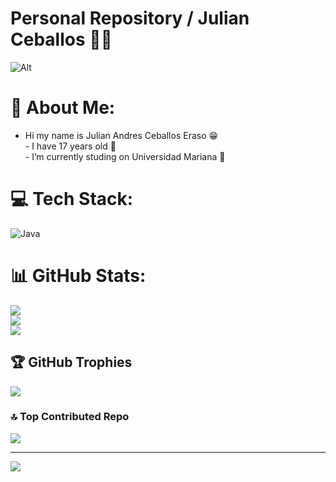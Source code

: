  # Personal Repository / Julian Ceballos 🤵‍♂️
![Alt](https://global-uploads.webflow.com/62cedc1395c80f1b5caa8dc2/649de608fa78ae2188683305_Why%20Can%27t%20I%20Relax%20Email.jpg)

# 💫 About Me:
 - Hi my name is Julian Andres Ceballos Eraso 😁<br>- I have 17 years old 🧑<br>- I’m currently studing on Universidad Mariana 🔭 


# 💻 Tech Stack:
![Java](https://img.shields.io/badge/java-%23ED8B00.svg?style=plastic&logo=java&logoColor=white)
# 📊 GitHub Stats:
![](https://github-readme-stats.vercel.app/api?username=Julian100j&theme=merko&hide_border=false&include_all_commits=false&count_private=false)<br/>
![](https://github-readme-streak-stats.herokuapp.com/?user=Julian100j&theme=merko&hide_border=false)<br/>
![](https://github-readme-stats.vercel.app/api/top-langs/?username=Julian100j&theme=merko&hide_border=false&include_all_commits=false&count_private=false&layout=compact)

## 🏆 GitHub Trophies
![](https://github-profile-trophy.vercel.app/?username=Julian100j&theme=radical&no-frame=false&no-bg=true&margin-w=4)

### 🔝 Top Contributed Repo
![](https://github-contributor-stats.vercel.app/api?username=Julian100j&limit=5&theme=dark&combine_all_yearly_contributions=true)

---
[![](https://visitcount.itsvg.in/api?id=Julian100j&icon=0&color=0)](https://visitcount.itsvg.in)

<!-- Proudly created with GPRM ( https://gprm.itsvg.in ) -->

<!--
**Julian100j/Julian100j** is a ✨ _special_ ✨ repository because its `README.md` (this file) appears on your GitHub profile.

Here are some ideas to get you started:

- 🔭 I’m currently working on ...
- 🌱 I’m currently learning ...
- 👯 I’m looking to collaborate on ...
- 🤔 I’m looking for help with ...
- 💬 Ask me about ...
- 📫 How to reach me: ...
- 😄 Pronouns: ...
- ⚡ Fun fact: ...
-->
